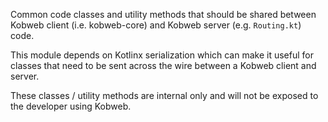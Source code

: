 Common code classes and utility methods that should be shared between Kobweb client (i.e. kobweb-core) and Kobweb
server (e.g. `Routing.kt`) code.

This module depends on Kotlinx serialization which can make it useful for classes that need to be sent across the wire
between a Kobweb client and server.

These classes / utility methods are internal only and will not be exposed to the developer using Kobweb.

